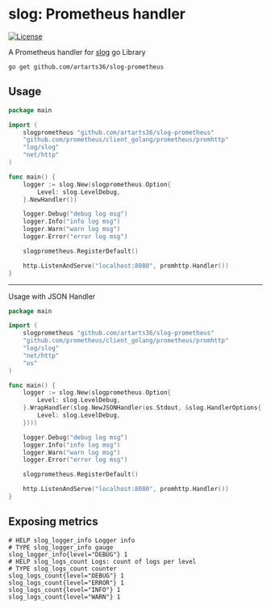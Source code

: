 # slog: Prometheus handler

[![License](https://img.shields.io/github/license/artarts36/slog-prometheus)](./LICENSE)

A Prometheus handler for [slog](https://pkg.go.dev/log/slog) go Library

```
go get github.com/artarts36/slog-prometheus
```

## Usage

```go
package main

import (
	slogprometheus "github.com/artarts36/slog-prometheus"
	"github.com/prometheus/client_golang/prometheus/promhttp"
	"log/slog"
	"net/http"
)

func main() {
	logger := slog.New(slogprometheus.Option{
		Level: slog.LevelDebug,
	}.NewHandler())

	logger.Debug("debug log msg")
	logger.Info("info log msg")
	logger.Warn("warn log msg")
	logger.Error("error log msg")

	slogprometheus.RegisterDefault()

	http.ListenAndServe("localhost:8080", promhttp.Handler())
}
```

---

Usage with JSON Handler

```go
package main

import (
	slogprometheus "github.com/artarts36/slog-prometheus"
	"github.com/prometheus/client_golang/prometheus/promhttp"
	"log/slog"
	"net/http"
	"os"
)

func main() {
	logger := slog.New(slogprometheus.Option{
		Level: slog.LevelDebug,
	}.WrapHandler(slog.NewJSONHandler(os.Stdout, &slog.HandlerOptions{
		Level: slog.LevelDebug,
	})))

	logger.Debug("debug log msg")
	logger.Info("info log msg")
	logger.Warn("warn log msg")
	logger.Error("error log msg")

	slogprometheus.RegisterDefault()

	http.ListenAndServe("localhost:8080", promhttp.Handler())
}
```

## Exposing metrics

```text
# HELP slog_logger_info Logger info
# TYPE slog_logger_info gauge
slog_logger_info{level="DEBUG"} 1
# HELP slog_logs_count Logs: count of logs per level
# TYPE slog_logs_count counter
slog_logs_count{level="DEBUG"} 1
slog_logs_count{level="ERROR"} 1
slog_logs_count{level="INFO"} 1
slog_logs_count{level="WARN"} 1
```
